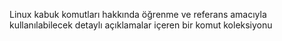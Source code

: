 Linux kabuk komutları hakkında öğrenme ve referans amacıyla kullanılabilecek 
detaylı açıklamalar içeren bir komut koleksiyonu
